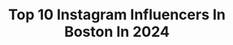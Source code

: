 ---
title: Top 10 Instagram Influencers In Boston In 2024
description: >-
  Find top Instagram influencers in Boston in 2024. Most popular hashtags: #boston #dessert #summer.
platform: Instagram
hits: 2447
text_top: Discover the most popular Instagram accounts on inBeat.
text_bottom: Our database has 2447 Instagram influencers like this in Boston, United States for you to collaborate.
profiles:
  - username: "colleen.333"
    fullname: >-
      Colleen
    bio: >-
      Boston
    location: "United States"
    followers: 494123
    engagement: 443
    commentsToLikes: 0.006765
    id: clexf03phkvig0j08vk5rrq1y
    verified: false
    hashtags: "#explore"
  - username: "boston"
    fullname: >-
      Boston.com
    bio: >-
      New England news, sports, and entertainment. Photographers: Want to be featured? Use #BostonDotCom to share your local shots with our community. 📸
    location: "United States"
    followers: 449030
    engagement: 52
    commentsToLikes: 0.016165
    id: ck0vzq4xhacl00i19eaf52et9
    verified: true
    hashtags: "#gillettestadium, #massachusetts, #spring, #bostondotcom"
  - username: "jillianxshepherd"
    fullname: >-
      j i l l i a n s h e p h e r d
    bio: >-
      BOSTON
    location: "United States"
    followers: 5917
    engagement: 1794
    commentsToLikes: 0.003045
    id: ckf5mkaxau7g40j23ko4ssrz2
    verified: false
    hashtags: ""
  - username: "tsavvv"
    fullname: >-
      Tim Savage
    bio: >-
      Boston
    location: "United States"
    followers: 4189
    engagement: 1798
    commentsToLikes: 0.053865
    id: ck5hglnyy3fot0i11jcpnumal
    verified: false
    hashtags: "#rossnorman"
  - username: "foodooboos"
    fullname: >-
      Judy | DMV Foodie | Photographer📸
    bio: >-
      📍DC • MD • VA x 🚗Boston! 11.22-25 @jpanphotographyx | Yelp Elite19’-🎁🍔 I see it I want it I eat it🍓#fujixseries 📷 DM for collabs 📬 いただきます!
    location: "United States"
    followers: 45896
    engagement: 492
    commentsToLikes: 0.111768
    id: ck5hqu203tq2k0i11plgxseab
    verified: false
    hashtags: "#instafood, #dcfoodie, #dmvfoodiecrew, #dessert"
  - username: "maggiemacdonald"
    fullname: >-
      Maggie MacDonald
    bio: >-
      boston inquiries: maggie@kellymediagroup.co youtube & all other links ↓
    location: "United States"
    followers: 201997
    engagement: 620
    commentsToLikes: 0.089014
    id: ck5zt6mnrzu670i14y1jc91xm
    verified: false
    hashtags: "#freepeoplepartner, #ad, #beispartner, #smpartner"
  - username: "polyana_ra"
    fullname: >-
      Polyana
    bio: >-
      📍#Boston
    location: "United States"
    followers: 14422
    engagement: 419
    commentsToLikes: 0.028917
    id: ckap28wvtxw6p0i78udto1pwm
    verified: false
    hashtags: "#shoesaddict, #hbtpress, #shoedazzlepartner, #ad"
  - username: "momcomnyc"
    fullname: >-
      Alyce Chan | Mom Comedy
    bio: >-
      🎙️ Stand Up/Sketch/Content Creator 🔈 Speaker | Power of Humor 🏆 Finalist @BostonComedyFestival 🎫 Shows/Collabs👇🏼
    location: "United States"
    followers: 152981
    engagement: 1024
    commentsToLikes: 0.031047
    id: ck0vyh6yb3z9s0i1905fkz1im
    verified: false
    hashtags: "#momlife, #momcomedians, #asiancomedian, #momcomedy"
  - username: "stillhungry4more"
    fullname: >-
      Still Hungry 4 More
    bio: >-
      easy baking recipes | restaurant recs @lindsaydemunno 💌 stillhungry4more@gmail.com 📍Boston
    location: "United States"
    followers: 98887
    engagement: 1495
    commentsToLikes: 0.028607
    id: ck13c1czvy54z0i19ataiaevy
    verified: false
    hashtags: "#brownies, #chocolate, #christmascookies, #stillhungry4more"
  - username: "taylasnts"
    fullname: >-
      Tayla Santos | Casual Street Style
    bio: >-
      📍BOSTON •Lifestyle driven by faith •casual street & neutral outfit inspo tayla@taylascloset.com
    location: "United States"
    followers: 159744
    engagement: 400
    commentsToLikes: 0.019160
    id: ckaors7d3oiij0i78n27itc02
    verified: false
    hashtags: "#revolveme, #anthropartner, #lexuspartner, #experienceamazing"
---